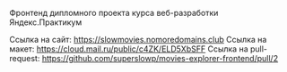 Фронтенд дипломного проекта курса веб-разработки Яндекс.Практикум

Ссылка на сайт: https://slowmovies.nomoredomains.club
Ссылка на макет: https://cloud.mail.ru/public/c4ZK/ELD5XbSFF
Ссылка на pull-request: https://github.com/superslowp/movies-explorer-frontend/pull/2
